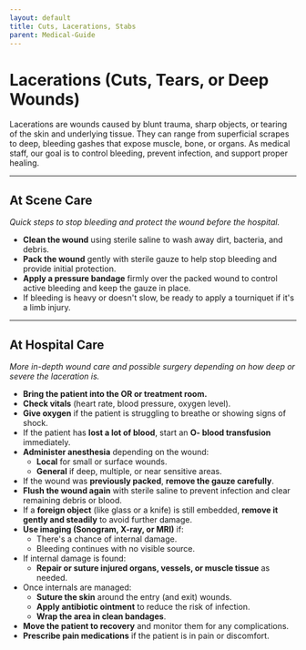 ```yaml
---
layout: default
title: Cuts, Lacerations, Stabs
parent: Medical-Guide
---
```


# Lacerations (Cuts, Tears, or Deep Wounds)

Lacerations are wounds caused by blunt trauma, sharp objects, or tearing of the skin and underlying tissue. They can range from superficial scrapes to deep, bleeding gashes that expose muscle, bone, or organs. As medical staff, our goal is to control bleeding, prevent infection, and support proper healing.

---

## At Scene Care
*Quick steps to stop bleeding and protect the wound before the hospital.*

- **Clean the wound** using sterile saline to wash away dirt, bacteria, and debris.
- **Pack the wound** gently with sterile gauze to help stop bleeding and provide initial protection.
- **Apply a pressure bandage** firmly over the packed wound to control active bleeding and keep the gauze in place.
- If bleeding is heavy or doesn't slow, be ready to apply a tourniquet if it's a limb injury.

---

## At Hospital Care
*More in-depth wound care and possible surgery depending on how deep or severe the laceration is.*

- **Bring the patient into the OR or treatment room.**
- **Check vitals** (heart rate, blood pressure, oxygen level).
- **Give oxygen** if the patient is struggling to breathe or showing signs of shock.
- If the patient has **lost a lot of blood**, start an **O- blood transfusion** immediately.
- **Administer anesthesia** depending on the wound:
  - **Local** for small or surface wounds.
  - **General** if deep, multiple, or near sensitive areas.
- If the wound was **previously packed**, **remove the gauze carefully**.
- **Flush the wound again** with sterile saline to prevent infection and clear remaining debris or blood.
- If a **foreign object** (like glass or a knife) is still embedded, **remove it gently and steadily** to avoid further damage.
- **Use imaging (Sonogram, X-ray, or MRI)** if:
  - There's a chance of internal damage.
  - Bleeding continues with no visible source.
- If internal damage is found:
  - **Repair or suture injured organs, vessels, or muscle tissue** as needed.
- Once internals are managed:
  - **Suture the skin** around the entry (and exit) wounds.
  - **Apply antibiotic ointment** to reduce the risk of infection.
  - **Wrap the area in clean bandages**.
- **Move the patient to recovery** and monitor them for any complications.
- **Prescribe pain medications** if the patient is in pain or discomfort.